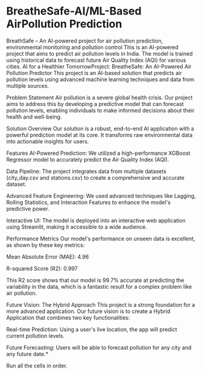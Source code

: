# BreatheSafe-AI/ML-Based AirPollution Prediction
BreathSafe – An AI-powered project for air pollution prediction, environmental monitoring and pollution control
This is an AI-powered project that aims to predict air pollution levels in India. The model is trained using historical data to forecast future Air Quality Index (AQI) for various cities.
AI for a Healthier TomorrowProject: BreatheSafe: An AI-Powered Air Pollution Predictor
This project is an AI-based solution that predicts air pollution levels using advanced machine learning techniques and data from multiple sources.

Problem Statement
Air pollution is a severe global health crisis. Our project aims to address this by developing a predictive model that can forecast pollution levels, enabling individuals to make informed decisions about their health and well-being.

Solution Overview
Our solution is a robust, end-to-end AI application with a powerful prediction model at its core. It transforms raw environmental data into actionable insights for users.

Features
AI-Powered Prediction: We utilized a high-performance XGBoost Regressor model to accurately predict the Air Quality Index (AQI).

Data Pipeline: The project integrates data from multiple datasets (city_day.csv and stations.csv) to create a comprehensive and accurate dataset.

Advanced Feature Engineering: We used advanced techniques like Lagging, Rolling Statistics, and Interaction Features to enhance the model's predictive power.

Interactive UI: The model is deployed into an interactive web application using Streamlit, making it accessible to a wide audience.

Performance Metrics
Our model's performance on unseen data is excellent, as shown by these key metrics:

Mean Absolute Error (MAE): 4.96

R-squared Score (R2): 0.997

This R2 score shows that our model is 99.7% accurate at predicting the variability in the data, which is a fantastic result for a complex problem like air pollution.

Future Vision: The Hybrid Approach
This project is a strong foundation for a more advanced application. Our future vision is to create a Hybrid Application that combines two key functionalities:

Real-time Prediction: Using a user's live location, the app will predict current pollution levels.

Future Forecasting: Users will be able to forecast pollution for any city and any future date.*



Run all the cells in order.
